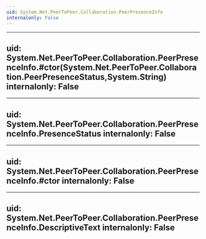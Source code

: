 ```yaml
---
uid: System.Net.PeerToPeer.Collaboration.PeerPresenceInfo
internalonly: False
---
```


---
uid: System.Net.PeerToPeer.Collaboration.PeerPresenceInfo.#ctor(System.Net.PeerToPeer.Collaboration.PeerPresenceStatus,System.String)
internalonly: False
---

---
uid: System.Net.PeerToPeer.Collaboration.PeerPresenceInfo.PresenceStatus
internalonly: False
---

---
uid: System.Net.PeerToPeer.Collaboration.PeerPresenceInfo.#ctor
internalonly: False
---

---
uid: System.Net.PeerToPeer.Collaboration.PeerPresenceInfo.DescriptiveText
internalonly: False
---
